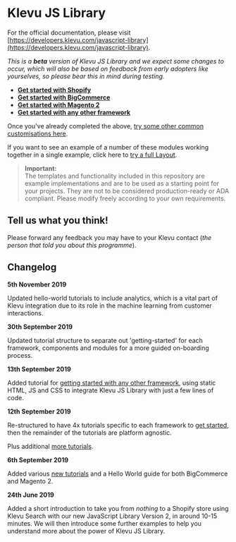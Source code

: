 # Klevu JS Library

For the official documentation, please visit [https://developers.klevu.com/javascript-library](https://developers.klevu.com/javascript-library).

_This is a **beta** version of Klevu JS Library and we expect some changes to occur,
which will also be based on feedback from early adopters like yourselves,
so please bear this in mind during testing._

- **[Get started with Shopify](/getting-started/1-hello-world/shopify)**
- **[Get started with BigCommerce](/getting-started/1-hello-world/bigcommerce)**
- **[Get started with Magento 2](/getting-started/1-hello-world/magento2)**
- **[Get started with any other framework](/getting-started/1-hello-world/custom)**

Once you've already completed the above,
[try some other common customisations here](/modules).

If you want to see an example of a number of these modules working together
in a single example, click here to [try a full Layout](/layout/layout-001).

>**Important:**  
>The templates and functionality included in this repository are example implementations and are to be used as a starting point for your projects. They are not to be considered production-ready or ADA compliant. Please modify freely according to your own requirements.

## Tell us what you think!

Please forward any feedback you may have to your Klevu contact
(_the person that told you about this programme_).

## Changelog

**5th November 2019**

Updated hello-world tutorials to include analytics, which is a vital part
of Klevu integration due to its role in the machine learning from customer interactions.

**30th September 2019**

Updated tutorial structure to separate out 'getting-started' for each framework,
components and modules for a more guided on-boarding process.

**13th September 2019**

Added tutorial for [getting started with any other framework](/getting-started/1-hello-world/custom),
using static HTML, JS and CSS to integrate Klevu JS Library with just a few lines of code.

**12th September 2019**

Re-structured to have 4x tutorials specific to each framework to
[get started](/getting-started),
then the remainder of the tutorials are platform agnostic.

Plus additional [more tutorials](/modules).

**6th September 2019**

Added various [new tutorials](/modules) and a Hello World guide
for both BigCommerce and Magento 2.

**24th June 2019**

Added a short introduction to take you from _nothing_ to a Shopify store using
Klevu Search with our new JavaScript Library Version 2, in around 10-15 minutes.
We will then introduce some further examples to help you understand more about
the power of Klevu JS Library.
